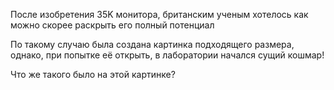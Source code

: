 После изобретения 35K монитора, британским ученым хотелось как можно скорее раскрыть его полный потенциал

По такому случаю была создана картинка подходящего размера, однако, при попытке её открыть, в лаборатории начался сущий кошмар!

Что же такого было на этой картинке?
